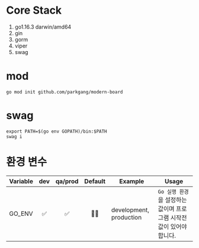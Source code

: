 # Core Stack

1. go1.16.3 darwin/amd64
1. gin
1. gorm
1. viper
1. swag

# mod

```shell
go mod init github.com/parkgang/modern-board
```

# swag

```shell
export PATH=$(go env GOPATH)/bin:$PATH
swag i
```

# 환경 변수

| Variable | dev | qa/prod | Default | Example                 | Usage                                                                 |
| -------- | :-: | :-----: | :-----: | ----------------------- | --------------------------------------------------------------------- |
| GO_ENV   | ✅  |   ✅    |   🤷‍♂️    | development, production | `Go 실행 환경` 을 설정하는 값이며 프로그램 시작전 값이 있어야 합니다. |
